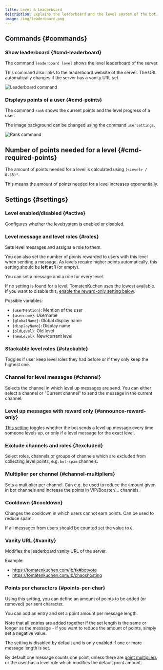 ```yaml
---
title: Level & Leaderboard
description: Explains the leaderboard and the level system of the bot.
image: /img/leaderboard.png
---
```


## Commands {#commands}

### Show leaderboard {#cmd-leaderboard}

The command `leaderboard level` shows the level leaderboard of the server.

This command also links to the leaderboard website of the server.
The URL automatically changes if the server has a vanity URL set.

![Leaderboard command](/img/leaderboard.png)

### Displays points of a user {#cmd-points}

The command `rank` shows the current points and the level progress of a user.

The image background can be changed using the command `usersettings`.

![Rank command](/img/rank.png)

## Number of points needed for a level {#cmd-required-points}

The amount of points needed for a level is calculated using `(<Level> / 0.35)²`.

This means the amount of points needed for a level increases exponentially.

## Settings {#settings}

### Level enabled/disabled {#active}

Configures whether the levelsystem is enabled or disabled.

### Level message and level roles {#roles}

Sets level messages and assigns a role to them.

You can also set the number of points rewarded to users with this level when sending a message.
As levels require higher points automatically, this setting should be **left at 1** (or empty).

You can set a message and a role for every level.

If no setting is found for a level, TomatenKuchen uses the lowest available.
If you want to disable this, [enable the reward-only setting below](#announce-reward-only).

Possible variables:
- `{userMention}`: Mention of the user
- `{username}`: Username
- `{globalName}`: Global display name
- `{displayName}`: Display name
- `{oldLevel}`: Old level
- `{newLevel}`: New/current level

### Stackable level roles {#stackable}

Toggles if user keep level roles they had before or if they only keep the highest one.

### Channel for level messages {#channel}

Selects the channel in which level up messages are send. You can either select a channel or "Current channel" to send the message in the current channel.

### Level up messages with reward only {#announce-reward-only}

[This setting](https://tomatenkuchen.com/dashboard/settings#levelAnnounceRewardOnly) toggles whether the bot sends a level up message every time someone levels up, or only if a level message for the exact level.

### Exclude channels and roles {#excluded}

Select roles, channels or groups of channels which are excluded from collecting level points, e.g. `bot-spam` channels.

### Multiplier per channel {#channel-multipliers}

Sets a multiplier per channel. Can e.g. be used to reduce the amount given in bot channels and increase the points in VIP/Booster/… channels.

### Cooldown {#cooldown}

Changes the cooldown in which users cannot earn points. Can be used to reduce spam.

If all messages from users should be counted set the value to `0`.

### Vanity URL {#vanity}

Modifies the leaderboard vanity URL of the server.

Example:
- https://tomatenkuchen.com/lb/tk#botvote
- https://tomatenkuchen.com/lb/chaoshosting

### Points per characters {#points-per-char}

Using this setting, you can define an amount of points to be added (or removed) per sent character.

You can add an entry and set a point amount per message length.

Note that all entries are added together if the set length is the same or longer as the message -
if you want to reduce the amount of points, simply set a negative value.

The setting is disabled by default and is only enabled if one or more message length is set.

By default one message counts one point, unless there are [point multipliers](#channel-multipliers) or the user has a level role which modifies the default point amount.
